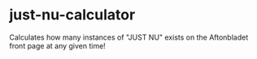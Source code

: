 # just-nu-calculator
 Calculates how many instances of "JUST NU" exists on the Aftonbladet front page at any given time!
